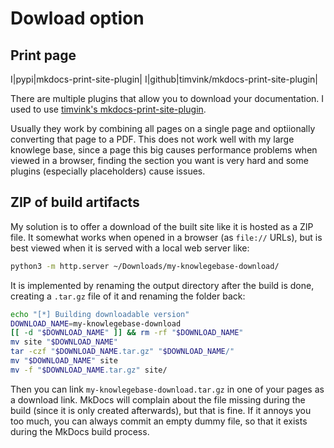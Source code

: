 # Dowload option

## Print page

I|pypi|mkdocs-print-site-plugin|
I|github|timvink/mkdocs-print-site-plugin|

There are multiple plugins that allow you to download your documentation.
I used to use [timvink's mkdocs-print-site-plugin](https://github.com/timvink/mkdocs-print-site-plugin).

Usually they work by combining all pages on a single page and optiionally converting that page to a PDF.
This does not work well with my large knowlege base, since a page this big causes performance problems when viewed in a browser, finding the section you want is very hard and some plugins (especially placeholders) cause issues.

## ZIP of build artifacts

My solution is to offer a download of the built site like it is hosted as a ZIP file.
It somewhat works when opened in a browser (as `file://` URLs), but is best viewed when it is served with a local web server like:
```bash
python3 -m http.server ~/Downloads/my-knowlegebase-download/
```

It is implemented by renaming the output directory after the build is done, creating a `.tar.gz` file of it and renaming the folder back:
```bash
echo "[*] Building downloadable version"
DOWNLOAD_NAME=my-knowlegebase-download
[[ -d "$DOWNLOAD_NAME" ]] && rm -rf "$DOWNLOAD_NAME"
mv site "$DOWNLOAD_NAME"
tar -czf "$DOWNLOAD_NAME.tar.gz" "$DOWNLOAD_NAME/"
mv "$DOWNLOAD_NAME" site
mv -f "$DOWNLOAD_NAME.tar.gz" site/
```

Then you can link `my-knowlegebase-download.tar.gz` in one of your pages as a download link.
MkDocs will complain about the file missing during the build (since it is only created afterwards), but that is fine.
If it annoys you too much, you can always commit an empty dummy file, so that it exists during the MkDocs build process.

